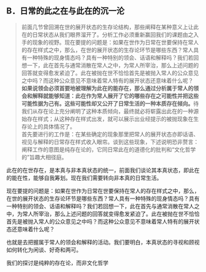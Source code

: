 <h2>B．日常的此之在与此在的沉一沦</h2><blockquote data-pid="J_d9ECUX">前面几节曾回溯在世的展开状态的生存论结构，那些阐释在某种意义上让此在的日常状态从我们眼界溜开了。分析工作必须重新赢回我们的课题由之入手的现象的视野。现在要提的问题是：如果在世作为日常在世要保持在常人的存在样式之中，那么，在世的展开状态的生存论环节是哪些东西？常人具有一种特殊的现身情态吗？具有一种特别的领会、话语和解释吗？我们若回想一下，此在首先与通常消散在常人之中，为常人所宰治，那么上述问题的回答就变得愈发紧迫了。此在被抛在世不恰恰首先是被抛入常人的公众意见之中吗？而这种公众意见不意味着常人特有的展开状态还意味着什么呢？<br><b>如果说领会必须首要地被理解为此在的能存在，那么通过分析属于常人的领会和解释就能够知道：此在作为常人展开了它的哪些存在之可能性并把这些可能性据为己有。这些可能性却又公开了日常生活的一种本质存在倾向。</b>待我们从存在论上充分阐明了这种本质倾向，最终就必将崭露出此在的一种源始存在样式；从这种存在样式出发，就可以展示出业经提示的被抛现象在生存论上的具体情况了。<br>首先要进行的工作是：在某些确定的现象那里把常人的展开状态亦即话语、视见与解释的日常存在样式收入眼帘。谈到这些现象，下述说明恐非赘言：阐释工作的意图是纯存在论的，它同日常此在的道德化的批判和“文化哲学的”旨趣大相径庭。</blockquote><p data-pid="eAai73RW">此在的在世存在，是本真与非本真状态的统一，前面我们谈论其本真状态，即此在的能在性，能够自我筹划。现在我们需要转向非本真的日常生活。</p><p data-pid="rq9ZLV0z">现在要提的问题是：如果在世作为日常在世要保持在常人的存在样式之中，那么，在世的展开状态的生存论环节是哪些东西？常人具有一种特殊的现身情态吗？具有一种特别的领会、话语和解释吗？我们若回想一下，此在首先与通常消散在常人之中，为常人所宰治，那么上述问题的回答就变得愈发紧迫了。此在被抛在世不恰恰首先是被抛入常人的公众意见之中吗？而这种公众意见不意味着常人特有的展开状态还意味着什么呢？</p><p data-pid="z8gfOteY">也就是去把握属于常人的领会和解释的活动。我们要明白，本真状态的寻视和顾视如何转化为闲谈、好奇和两可。</p><p data-pid="kih7dzZe">我们的探讨是纯粹的存在论，而非文化哲学</p>
